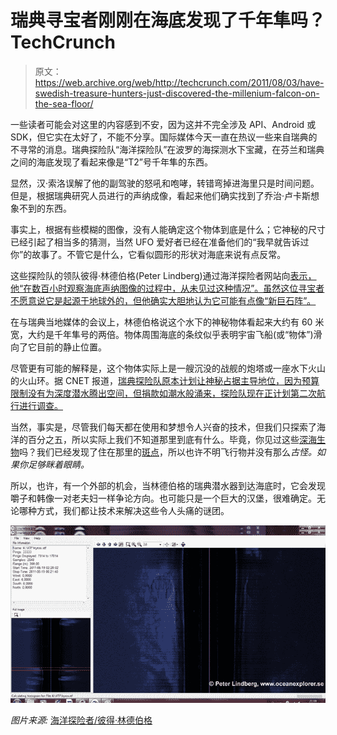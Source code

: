 # 瑞典寻宝者刚刚在海底发现了千年隼吗？TechCrunch

> 原文：<https://web.archive.org/web/http://techcrunch.com/2011/08/03/have-swedish-treasure-hunters-just-discovered-the-millenium-falcon-on-the-sea-floor/>

一些读者可能会对这里的内容感到不安，因为这并不完全涉及 API、Android 或 SDK，但它实在太好了，不能不分享。国际媒体今天一直在热议一些来自瑞典的不寻常的消息。瑞典探险队“海洋探险队”在波罗的海探测水下宝藏，在芬兰和瑞典之间的海底发现了看起来像是“T2”号千年隼的东西。

显然，汉·索洛误解了他的副驾驶的怒吼和咆哮，转错弯掉进海里只是时间问题。但是，根据瑞典研究人员进行的声纳成像，看起来他们确实找到了乔治·卢卡斯想象不到的东西。

事实上，根据有些模糊的图像，没有人能确定这个物体到底是什么；它神秘的尺寸已经引起了相当多的猜测，当然 UFO 爱好者已经在准备他们的“我早就告诉过你”的故事了。不管它是什么，它看似圆形的形状对海底来说有点反常。

这些探险队的领队彼得·林德伯格(Peter Lindberg)通过海洋探险者网站向[表示，他“在数百小时观察海底声纳图像的过程中，从未见过这种情况”。虽然这位寻宝者不愿意说它是起源于地球外的，但他确实大胆地认为它可能有点像“新巨石阵”。](https://web.archive.org/web/20230204142451/http://www.oceanexplorer.se/)

在与瑞典当地媒体的会议上，林德伯格说这个水下的神秘物体看起来大约有 60 米宽，大约是千年隼号的两倍。物体周围海底的条纹似乎表明宇宙飞船(或“物体”)滑向了它目前的静止位置。

尽管更有可能的解释是，这个物体实际上是一艘沉没的战舰的炮塔或一座水下火山的火山环。据 CNET 报道，[瑞典探险队原本计划让神秘占据主导地位，因为预算限制没有为深度潜水腾出空间，但捐款如潮水般涌来，探险队现在正计划第二次航行进行调查。](https://web.archive.org/web/20230204142451/http://news.cnet.com/8301-17938_105-20087038-1/mysterious-ufo-like-object-spotted-on-sea-floor/)

当然，事实是，尽管我们每天都在使用和梦想令人兴奋的技术，但我们只探索了海洋的百分之五，所以实际上我们不知道那里到底有什么。毕竟，你见过这些[深海生物](https://web.archive.org/web/20230204142451/http://creaturessea.com/Pictures/deep-sea-creatures.jpg)吗？我们已经发现了住在那里的[斑点](https://web.archive.org/web/20230204142451/http://oceans.greenpeace.org/raw/image_full/en/photo-audio-video/photos/blobfish.jpg)，所以也许不明飞行物并没有那么*古怪。如果你足够眯着眼睛。*

所以，也许，有一个外部的机会，当林德伯格的瑞典潜水器到达海底时，它会发现嚼子和韩像一对老夫妇一样争论方向。也可能只是一个巨大的汉堡，很难确定。无论哪种方式，我们都让技术来解决这些令人头痛的谜团。

[![](img/4d599a3a52b1216dee6c3130ef5d576e.png "s3")](https://web.archive.org/web/20230204142451/https://techcrunch.com/wp-content/uploads/2011/08/s3.jpg)

*图片来源:* [海洋探险者/彼得·林德伯格](https://web.archive.org/web/20230204142451/http://www.oceanexplorer.se/sonar.html)